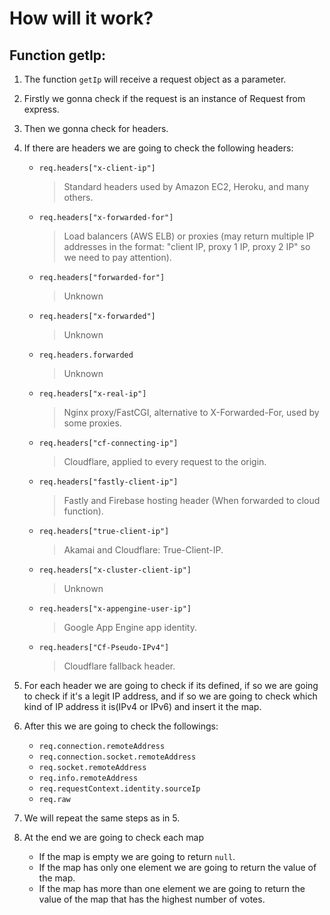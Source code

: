 # How will it work?

## Function getIp:

1. The function `getIp` will receive a request object as a parameter.
2. Firstly we gonna check if the request is an instance of Request from express.
3. Then we gonna check for headers.
4. If there are headers we are going to check the following headers:

   - `req.headers["x-client-ip"]`
     > Standard headers used by Amazon EC2, Heroku, and many others.
   - `req.headers["x-forwarded-for"]`
     > Load balancers (AWS ELB) or proxies (may return multiple IP addresses in the format: "client IP, proxy 1 IP, proxy 2 IP" so we need to pay attention).
   - `req.headers["forwarded-for"]`
     > Unknown
   - `req.headers["x-forwarded"]`
     > Unknown
   - `req.headers.forwarded`
     > Unknown
   - `req.headers["x-real-ip"]`
     > Nginx proxy/FastCGI, alternative to X-Forwarded-For, used by some proxies.
   - `req.headers["cf-connecting-ip"]`
     > Cloudflare, applied to every request to the origin.
   - `req.headers["fastly-client-ip"]`
     > Fastly and Firebase hosting header (When forwarded to cloud function).
   - `req.headers["true-client-ip"]`
     > Akamai and Cloudflare: True-Client-IP.
   - `req.headers["x-cluster-client-ip"]`
     > Unknown
   - `req.headers["x-appengine-user-ip"]`
     > Google App Engine app identity.
   - `req.headers["Cf-Pseudo-IPv4"]`
     > Cloudflare fallback header.

5. For each header we are going to check if its defined, if so we are going to check if it's a legit IP address, and if so we are going to check which kind of IP address it is(IPv4 or IPv6) and insert it the map.
6. After this we are going to check the followings:
   - `req.connection.remoteAddress`
   - `req.connection.socket.remoteAddress`
   - `req.socket.remoteAddress`
   - `req.info.remoteAddress`
   - `req.requestContext.identity.sourceIp`
   - `req.raw`
7. We will repeat the same steps as in 5.
8. At the end we are going to check each map
   - If the map is empty we are going to return `null`.
   - If the map has only one element we are going to return the value of the map.
   - If the map has more than one element we are going to return the value of the map that has the highest number of votes.

